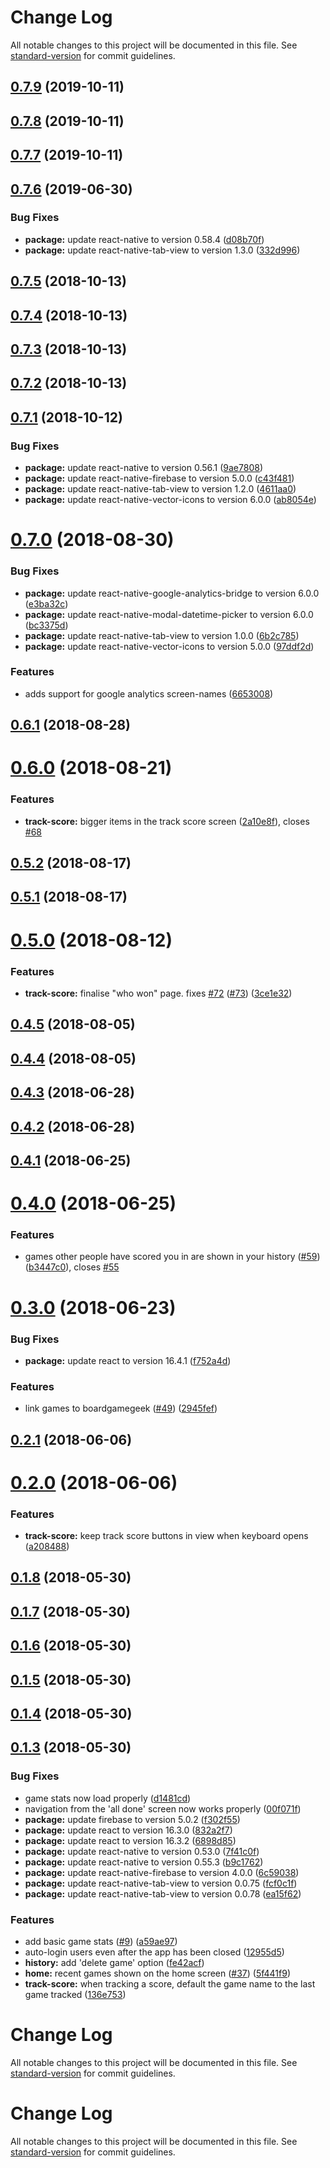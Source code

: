 # Change Log

All notable changes to this project will be documented in this file. See [standard-version](https://github.com/conventional-changelog/standard-version) for commit guidelines.

<a name="0.7.9"></a>
## [0.7.9](https://github.com/dwmkerr/gameboard/compare/v0.7.8...v0.7.9) (2019-10-11)



<a name="0.7.8"></a>
## [0.7.8](https://github.com/dwmkerr/gameboard/compare/v0.7.7...v0.7.8) (2019-10-11)



<a name="0.7.7"></a>
## [0.7.7](https://github.com/dwmkerr/gameboard/compare/v0.7.6...v0.7.7) (2019-10-11)



<a name="0.7.6"></a>
## [0.7.6](https://github.com/dwmkerr/gameboard/compare/v0.7.5...v0.7.6) (2019-06-30)


### Bug Fixes

* **package:** update react-native to version 0.58.4 ([d08b70f](https://github.com/dwmkerr/gameboard/commit/d08b70f))
* **package:** update react-native-tab-view to version 1.3.0 ([332d996](https://github.com/dwmkerr/gameboard/commit/332d996))



<a name="0.7.5"></a>
## [0.7.5](https://github.com/dwmkerr/gameboard/compare/v0.7.4...v0.7.5) (2018-10-13)



<a name="0.7.4"></a>
## [0.7.4](https://github.com/dwmkerr/gameboard/compare/v0.7.3...v0.7.4) (2018-10-13)



<a name="0.7.3"></a>
## [0.7.3](https://github.com/dwmkerr/gameboard/compare/v0.7.2...v0.7.3) (2018-10-13)



<a name="0.7.2"></a>
## [0.7.2](https://github.com/dwmkerr/gameboard/compare/v0.7.1...v0.7.2) (2018-10-13)



<a name="0.7.1"></a>
## [0.7.1](https://github.com/dwmkerr/gameboard/compare/v0.7.0...v0.7.1) (2018-10-12)


### Bug Fixes

* **package:** update react-native to version 0.56.1 ([9ae7808](https://github.com/dwmkerr/gameboard/commit/9ae7808))
* **package:** update react-native-firebase to version 5.0.0 ([c43f481](https://github.com/dwmkerr/gameboard/commit/c43f481))
* **package:** update react-native-tab-view to version 1.2.0 ([4611aa0](https://github.com/dwmkerr/gameboard/commit/4611aa0))
* **package:** update react-native-vector-icons to version 6.0.0 ([ab8054e](https://github.com/dwmkerr/gameboard/commit/ab8054e))



<a name="0.7.0"></a>
# [0.7.0](https://github.com/dwmkerr/gameboard/compare/v0.6.1...v0.7.0) (2018-08-30)


### Bug Fixes

* **package:** update react-native-google-analytics-bridge to version 6.0.0 ([e3ba32c](https://github.com/dwmkerr/gameboard/commit/e3ba32c))
* **package:** update react-native-modal-datetime-picker to version 6.0.0 ([bc3375d](https://github.com/dwmkerr/gameboard/commit/bc3375d))
* **package:** update react-native-tab-view to version 1.0.0 ([6b2c785](https://github.com/dwmkerr/gameboard/commit/6b2c785))
* **package:** update react-native-vector-icons to version 5.0.0 ([97ddf2d](https://github.com/dwmkerr/gameboard/commit/97ddf2d))


### Features

* adds support for google analytics screen-names ([6653008](https://github.com/dwmkerr/gameboard/commit/6653008))



<a name="0.6.1"></a>
## [0.6.1](https://github.com/dwmkerr/gameboard/compare/v0.6.0...v0.6.1) (2018-08-28)



<a name="0.6.0"></a>
# [0.6.0](https://github.com/dwmkerr/gameboard/compare/v0.5.2...v0.6.0) (2018-08-21)


### Features

* **track-score:** bigger items in the track score screen ([2a10e8f](https://github.com/dwmkerr/gameboard/commit/2a10e8f)), closes [#68](https://github.com/dwmkerr/gameboard/issues/68)



<a name="0.5.2"></a>
## [0.5.2](https://github.com/dwmkerr/gameboard/compare/v0.5.1...v0.5.2) (2018-08-17)



<a name="0.5.1"></a>
## [0.5.1](https://github.com/dwmkerr/gameboard/compare/v0.5.0...v0.5.1) (2018-08-17)



<a name="0.5.0"></a>
# [0.5.0](https://github.com/dwmkerr/gameboard/compare/v0.4.5...v0.5.0) (2018-08-12)


### Features

* **track-score:** finalise "who won" page. fixes [#72](https://github.com/dwmkerr/gameboard/issues/72) ([#73](https://github.com/dwmkerr/gameboard/issues/73)) ([3ce1e32](https://github.com/dwmkerr/gameboard/commit/3ce1e32))



<a name="0.4.5"></a>
## [0.4.5](https://github.com/dwmkerr/gameboard/compare/v0.4.4...v0.4.5) (2018-08-05)



<a name="0.4.4"></a>
## [0.4.4](https://github.com/dwmkerr/gameboard/compare/v0.4.3...v0.4.4) (2018-08-05)



<a name="0.4.3"></a>
## [0.4.3](https://github.com/dwmkerr/gameboard/compare/v0.4.2...v0.4.3) (2018-06-28)



<a name="0.4.2"></a>
## [0.4.2](https://github.com/dwmkerr/gameboard/compare/v0.4.1...v0.4.2) (2018-06-28)



<a name="0.4.1"></a>
## [0.4.1](https://github.com/dwmkerr/gameboard/compare/v0.4.0...v0.4.1) (2018-06-25)



<a name="0.4.0"></a>
# [0.4.0](https://github.com/dwmkerr/gameboard/compare/v0.3.0...v0.4.0) (2018-06-25)


### Features

* games other people have scored you in are shown in your history ([#59](https://github.com/dwmkerr/gameboard/issues/59)) ([b3447c0](https://github.com/dwmkerr/gameboard/commit/b3447c0)), closes [#55](https://github.com/dwmkerr/gameboard/issues/55)



<a name="0.3.0"></a>
# [0.3.0](https://github.com/dwmkerr/gameboard/compare/v0.2.1...v0.3.0) (2018-06-23)


### Bug Fixes

* **package:** update react to version 16.4.1 ([f752a4d](https://github.com/dwmkerr/gameboard/commit/f752a4d))


### Features

* link games to boardgamegeek ([#49](https://github.com/dwmkerr/gameboard/issues/49)) ([2945fef](https://github.com/dwmkerr/gameboard/commit/2945fef))



<a name="0.2.1"></a>
## [0.2.1](https://github.com/dwmkerr/gameboard/compare/v0.2.0...v0.2.1) (2018-06-06)



<a name="0.2.0"></a>
# [0.2.0](https://github.com/dwmkerr/gameboard/compare/v0.1.8...v0.2.0) (2018-06-06)


### Features

* **track-score:** keep track score buttons in view when keyboard opens ([a208488](https://github.com/dwmkerr/gameboard/commit/a208488))



<a name="0.1.8"></a>
## [0.1.8](https://github.com/dwmkerr/gameboard/compare/v0.1.7...v0.1.8) (2018-05-30)



<a name="0.1.7"></a>
## [0.1.7](https://github.com/dwmkerr/gameboard/compare/v0.1.6...v0.1.7) (2018-05-30)



<a name="0.1.6"></a>
## [0.1.6](https://github.com/dwmkerr/gameboard/compare/v0.1.5...v0.1.6) (2018-05-30)



<a name="0.1.5"></a>
## [0.1.5](https://github.com/dwmkerr/gameboard/compare/v0.1.4...v0.1.5) (2018-05-30)



<a name="0.1.4"></a>
## [0.1.4](https://github.com/dwmkerr/gameboard/compare/v0.1.3...v0.1.4) (2018-05-30)



<a name="0.1.3"></a>
## [0.1.3](https://github.com/dwmkerr/gameboard/compare/v0.1.2...v0.1.3) (2018-05-30)


### Bug Fixes

* game stats now load properly ([d1481cd](https://github.com/dwmkerr/gameboard/commit/d1481cd))
* navigation from the 'all done' screen now works properly ([00f071f](https://github.com/dwmkerr/gameboard/commit/00f071f))
* **package:** update firebase to version 5.0.2 ([f302f55](https://github.com/dwmkerr/gameboard/commit/f302f55))
* **package:** update react to version 16.3.0 ([832a2f7](https://github.com/dwmkerr/gameboard/commit/832a2f7))
* **package:** update react to version 16.3.2 ([6898d85](https://github.com/dwmkerr/gameboard/commit/6898d85))
* **package:** update react-native to version 0.53.0 ([7f41c0f](https://github.com/dwmkerr/gameboard/commit/7f41c0f))
* **package:** update react-native to version 0.55.3 ([b9c1762](https://github.com/dwmkerr/gameboard/commit/b9c1762))
* **package:** update react-native-firebase to version 4.0.0 ([6c59038](https://github.com/dwmkerr/gameboard/commit/6c59038))
* **package:** update react-native-tab-view to version 0.0.75 ([fcf0c1f](https://github.com/dwmkerr/gameboard/commit/fcf0c1f))
* **package:** update react-native-tab-view to version 0.0.78 ([ea15f62](https://github.com/dwmkerr/gameboard/commit/ea15f62))


### Features

* add basic game stats ([#9](https://github.com/dwmkerr/gameboard/issues/9)) ([a59ae97](https://github.com/dwmkerr/gameboard/commit/a59ae97))
* auto-login users even after the app has been closed ([12955d5](https://github.com/dwmkerr/gameboard/commit/12955d5))
* **history:** add 'delete game' option ([fe42acf](https://github.com/dwmkerr/gameboard/commit/fe42acf))
* **home:** recent games shown on the home screen ([#37](https://github.com/dwmkerr/gameboard/issues/37)) ([5f441f9](https://github.com/dwmkerr/gameboard/commit/5f441f9))
* **track-score:** when tracking a score, default the game name to the last game tracked ([136e753](https://github.com/dwmkerr/gameboard/commit/136e753))



# Change Log

All notable changes to this project will be documented in this file. See [standard-version](https://github.com/conventional-changelog/standard-version) for commit guidelines.

# Change Log

All notable changes to this project will be documented in this file. See [standard-version](https://github.com/conventional-changelog/standard-version) for commit guidelines.
